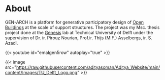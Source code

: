# About

GEN-ARCH is a platform for generative participatory design of [Open Buildings](https://www.openbuilding.co/) at the scale of
support structures. The project was my Msc. thesis project done at the [Genesis](https://genesis-lab.dev/) lab at Technical University of Delft under the supervision of Dr. ir. Pirouz Nourian, Prof.ir. Thijs (M.F.) Asselbergs, ir. S. Azadi.

{{< youtube id="emaIgen5row" autoplay="true" >}}


{{< image src="https://raw.githubusercontent.com/adityasoman/Aditya_Website/main/content/Images/TU_Delft_Logo.png" >}}
